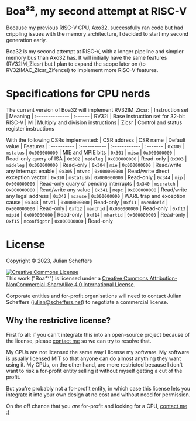 # Boa³², my second attempt at RISC-V
Because my previous RISC-V CPU, [Axo32](https://github.com/robotman2412/Axolotl-Risc-V), successfully ran code but had crippling issues with the memory architecture, I decided to start my second generation early.

Boa32 is my second attempt at RISC-V, with a longer pipeline and simpler memory bus than Axo32 has. It will initially have the same features (RV32IM_Zicsr) but I plan to expand the scope later on (to RV32IMAC_Zicsr_Zifencei) to implement more RISC-V features.



# Specifications for CPU nerds
The current version of Boa32 will implement RV32IM_Zicsr:
| Instruction set | Meaning
| :-------------- | :------
| RV32I           | Base instruction set for 32-bit RISC-V
| M               | Multiply and division instructions
| Zicsr           | Control and status register instructions

With the following CSRs implemented:
| CSR address | CSR name     | Default value | Features
| :---------- | :----------- | :------------ | :-------
| `0x300`     | `mstatus`    | `0x000000000` | MIE and MPIE bits
| `0x301`     | `misa`       | `0x000000000` | Read-only query of ISA
| `0x302`     | `medeleg`    | `0x000000000` | Read-only
| `0x303`     | `mideleg`    | `0x000000000` | Read-only
| `0x304`     | `mie`        | `0x000000000` | Read/write any interrupt enable
| `0x305`     | `mtvec`      | `0x000000000` | Read/write direct exception vector
| `0x310`     | `mstatush`   | `0x000000000` | Read-only
| `0x344`     | `mip`        | `0x000000000` | Read-only quary of pending interrupts
| `0x340`     | `mscratch`   | `0x000000000` | Read/write any value
| `0x341`     | `mepc`       | `0x000000000` | Read/write any legal address
| `0x342`     | `mcause`     | `0x000000000` | WARL trap and exception cause
| `0x343`     | `mtval`      | `0x000000000` | Read-only
| `0xf11`     | `mvendorid`  | `0x000000000` | Read-only
| `0xf12`     | `marchid`    | `0x000000000` | Read-only
| `0xf13`     | `mipid`      | `0x000000000` | Read-only
| `0xf14`     | `mhartid`    | `0x000000000` | Read-only
| `0xf15`     | `mconfigptr` | `0x000000000` | Read-only



# License
Copyright © 2023, Julian Scheffers

<a rel="license" href="https://creativecommons.org/licenses/by-nc-sa/4.0/"><img alt="Creative Commons License" style="border-width:0" src="https://i.creativecommons.org/l/by-nc-sa/4.0/88x31.png" /></a><br />This work ("Boa³²") is licensed under a <a rel="license" href="https://creativecommons.org/licenses/by-nc-sa/4.0/">Creative Commons Attribution-NonCommercial-ShareAlike 4.0 International License</a>.

Corporate entities and for-profit organisations will need to contact Julian Scheffers (julian@scheffers.net) to negotiate a commercial license.

## Why the restrictive license?
First fo all: if you can't integrate this into an open-source project because of the license, please [contact me](mailto:julian@scheffers.net) so we can try to resolve that.

My CPUs are not licensed the same way I license my software. My software is usually licensed MIT so that anyone can do almost anything they want using it. My CPUs, on the other hand, are more restricted because I don't want to risk a for-profit entity selling it without myself getting a cut of the profit.

But you're probably not a for-profit entity, in which case this license lets you integrate it into your own design at no cost and without need for permission.

On the off chance that you *are* for-profit and looking for a CPU, [contact me :)](mailto:julian@scheffers.net)
